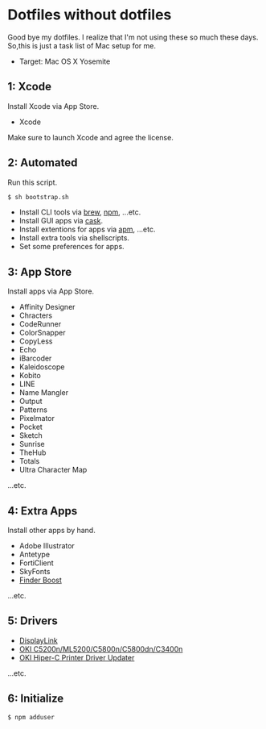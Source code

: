 # Dotfiles without dotfiles

Good bye my dotfiles. I realize that I'm not using these so much these days. So,this is just a task list of Mac setup for me.

- Target: Mac OS X Yosemite

## 1: Xcode

Install Xcode via App Store.

- Xcode

Make sure to launch Xcode and agree the license.

## 2: Automated

Run this script.

```bash
$ sh bootstrap.sh
```

- Install CLI tools via [brew](http://brew.sh/), [npm](https://www.npmjs.com/), ...etc.
- Install GUI apps via [cask](http://caskroom.io/).
- Install extentions for apps via [apm](https://atom.io/packages), ...etc.
- Install extra tools via shellscripts.
- Set some preferences for apps.

## 3: App Store

Install apps via App Store.

- Affinity Designer
- Chracters
- CodeRunner
- ColorSnapper
- CopyLess
- Echo
- iBarcoder
- Kaleidoscope
- Kobito
- LINE
- Name Mangler
- Output
- Patterns
- Pixelmator
- Pocket
- Sketch
- Sunrise
- TheHub
- Totals
- Ultra Character Map

...etc.

## 4: Extra Apps

Install other apps by hand.

- Adobe Illustrator
- Antetype
- FortiClient
- SkyFonts
- [Finder Boost](http://hobbyistsoftware.com/finderBoost)

...etc.

## 5: Drivers

- [DisplayLink](http://www.displaylink.com/support/sla.php?fileid=134)
- [OKI C5200n/ML5200/C5800n/C5800dn/C3400n](http://www5.okidata.co.jp/JSHIS163.nsf/SearchView/2AE1ED4BC9E2000E49257ACC0029843D?OpenDocument&charset=Shift_JIS)
- [OKI Hiper-C Printer Driver Updater](http://www5.okidata.co.jp/JSHIS163.nsf/SearchView/995B7723C12D0D9449257D9600002487?OpenDocument&charset=Shift_JIS)

...etc.

## 6: Initialize

```bash
$ npm adduser
```
